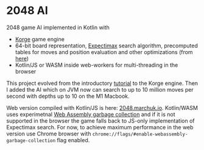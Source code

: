 # 2048 AI

2048 game AI implemented in Kotlin with

- [Korge](https://korge.org) game engine
- 64-bit board representation, [Expectimax](https://en.wikipedia.org/wiki/Expectiminimax)
  search algorithm, precomputed tables for moves and position evaluation and other
  optimizations (from [here](https://github.com/nneonneo/2048-ai))
- Kotlin/JS or WASM inside web-workers for multi-threading in the browser

This project evolved from the
introductory [tutorial](https://blog.korge.org/korge-tutorial-writing-2048-game-step-0) to
the Korge engine. Then I added the AI which on JVM now can search to up to 10 million moves
per second with depths up to 10 on the M1 Macbook.

Web version compiled with Kotlin/JS is here: [2048.marchuk.io](2048.marchuk.io).
Kotlin/WASM uses experimetnal [Web Assembly garbage collection](https://github.com/WebAssembly/gc) and if it is not supported in the browser the game falls back to JS-only implementation of Expectimax search. 
For now, to achieve maximum performance in the web version use Chrome browser with `chrome://flags/#enable-webassembly-garbage-collection` flag enabled.
